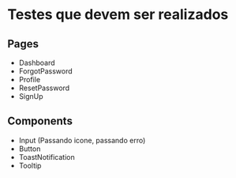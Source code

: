 # Testes que devem ser realizados

## Pages

-   Dashboard
-   ForgotPassword
-   Profile
-   ResetPassword
-   SignUp

## Components

-   Input (Passando icone, passando erro)
-   Button
-   ToastNotification
-   Tooltip
